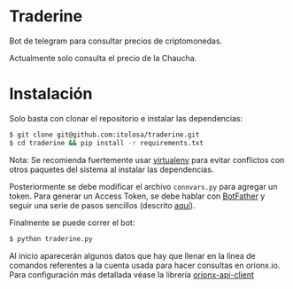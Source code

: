 # Traderine

Bot de telegram para consultar precios de criptomonedas.

Actualmente solo consulta el precio de la Chaucha.

Instalación
===========

Solo basta con clonar el repositorio e instalar las dependencias:
```bash
$ git clone git@github.com:itolosa/traderine.git
$ cd traderine && pip install -r requirements.txt
```

Nota: Se recomienda fuertemente usar [virtualenv](https://virtualenv.pypa.io/en/stable/) para evitar conflictos con otros paquetes del sistema al instalar las dependencias.

Posteriormente se debe modificar el archivo `connvars.py` para agregar un token. Para generar un Access Token, se debe hablar con [BotFather](https://telegram.me/botfather) y seguir una serie de pasos sencillos (descrito [aquí](https://core.telegram.org/bots#6-botfather)).

Finalmente se puede correr el bot:
```bash
$ python traderine.py
```

Al inicio aparecerán algunos datos que hay que llenar en la línea de comandos referentes a la cuenta usada para hacer consultas en orionx.io. Para configuración más detallada véase la librería [orionx-api-client](https://github.com/itolosa/orionx-api-client)
